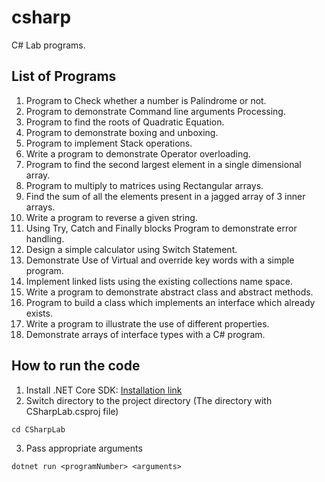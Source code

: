 # csharp
C# Lab programs.

## List of Programs
1. Program to Check whether a number is Palindrome or not.
2. Program to demonstrate Command line arguments Processing.
3. Program to find the roots of Quadratic Equation.
4. Program to demonstrate boxing and unboxing.
5. Program to implement Stack operations.
6. Write a program to demonstrate Operator overloading.
7. Program to find the second largest element in a single dimensional array.
8. Program to multiply to matrices using Rectangular arrays.
9. Find the sum of all the elements present in a jagged array of 3 inner arrays.
10. Write a program to reverse a given string.
11. Using Try, Catch and Finally blocks Program to demonstrate error handling.
12. Design a simple calculator using Switch Statement.
13. Demonstrate Use of Virtual and override key words with a simple program.
14. Implement linked lists using the existing collections name space.
15. Write a program to demonstrate abstract class and abstract methods.
16. Program to build a class which implements an interface which already exists.
17. Write a program to illustrate the use of different properties. 
18. Demonstrate arrays of interface types with a C# program.

## How to run the code

1. Install .NET Core SDK: [Installation link](https://www.microsoft.com/net/learn/get-started/windows) 
2. Switch directory to the project directory (The directory with CSharpLab.csproj file) 
```
cd CSharpLab
```

3. Pass appropriate arguments
```
dotnet run <programNumber> <arguments>
```